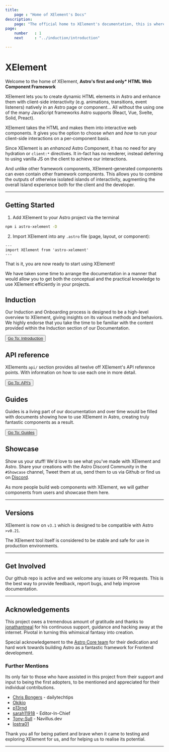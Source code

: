 ```yaml
---
title:
    page : "Home of XElement's Docs"
description: 
    page: "The official home to XElement's documentation, this is where we keep the information pertaining to XElement, its api, methods, usages and guides. All located here."
page: 
    number   : 1
    next     : "../induction/introduction"

---
```

# XElement

Welcome to the home of XElement, **Astro's first and only\* HTML Web Component Framework**

XElement lets you to create dynamic HTML elements in Astro and enhance them with client-side interactivity (e.g. animations, transitions, event listeners) natively in an Astro page or component... All without the using one of the many JavaScript frameworks Astro supports (React, Vue, Svelte, Solid, Preact).

XElement takes the HTML and makes them into interactive web components. It gives you the option to choose *when* and *how* to run your client-side interactions on a per-component basis.

Since XElement is an *enhanced* Astro Component, it has no need for any hydration or `client:*` directives. It in-fact has no renderer, instead deferring to using vanilla JS on the client to achieve our interactions.

And unlike other framework components, XElement-generated components can even contain other framework components. This allows you to combine the outputs of otherwise isolated islands of interactivity, augmenting the overall Island experience both for the client and the developer.

----------

## Getting Started

1. Add XElement to your Astro project via the terminal

```bash
npm i astro-xelement -D
```

2. Import XElement into any `.astro` file (page, layout, or component):

```astro
---
import XElement from 'astro-xelement'
---
```

That is it, you are now ready to start using XElement!

We have taken some time to arrange the documentation in a manner that would allow you to get both the conceptual and the practical knowledge to use XElement efficiently in your projects.

## Induction

Our Induction and Onboarding process is designed to be a high-level overview to XElement, giving insights on its various methods and behaviors. We highly endorse that you take the time to be familiar with the content provided within the Induction section of our Documentation.

<button> [Go To: Introduction](../induction/introduction)</button>

## API reference

XElements `api/` section provides all twelve off XElement's API reference points. With information on how to use each one in more detail.

<button> [Go To: API's](../api/overview)</button>

## Guides

Guides is a living part of our documentation and over time would be filled with documents showing how to use XElement in Astro, creating truly fantastic components as a result.

<button> [Go To: Guides](../guides/overview)</button>

## Showcase

Show us your stuff! We'd love to see what you've made with XElement and Astro. Share your creations with the Astro Discord Community in the `#Showcase` channel, Tweet them at us, send them to us via Github or find us on [Discord](https://discord.com/channels/830184174198718474/951614170351145010).

As more people build web components with XElement, we will gather components from users and showcase them here.

----------

## Versions

XElement is now on `v3.1` which is designed to be compatible with Astro `>v0.21`.

The XElement tool itself is considered to be stable and safe for use in production environments.

----------

## Get Involved

Our github repo is active and we welcome any issues or PR requests. This is the best way to provide feedback, report bugs, and help improve documentation.

----------

## Acknowledgements

This project owes a tremendous amount of gratitude and thanks to [jonathantneal](https://github.com/jonathantneal) for his continuous support, guidance and hacking away at the internet. Pivotal in turning this whimsical fantasy into creation.

Special acknowledgement to the [Astro Core team](https://github.com/orgs/withastro/people) for their dedication and hard work towards building Astro as a fantastic framework for Frontend development.

### Further Mentions

Its only fair to those who have assisted in this project from their support and input to being the first adopters, to be mentioned and appreciated for their individual contributions.

- [Chris Bongers](https://github.com/rebelchris) - dailytechtips
- [Okikio](https://github.com/okikio)
- [p13rnd](https://github.com/p13rnd)
- [sarah11918](https://github.com/sarah11918) - Editor-In-Chief
- [Tony-Sull](https://github.com/tony-sull) - Navillus.dev
- [lostra01](https://github.com/lostra01)

Thank you all for being patient and brave when it came to testing and exploring XElement for us, and for helping us to realise its potential.

----------
<!--TODO: Move this to the footer text
XElement was built of the back of good old curiosity, off-world magic and Irn-bru.

We assure you that no animals were harmed too seriously in the process. -->